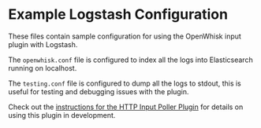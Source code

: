 # Example Logstash Configuration

These files contain sample configuration for using the OpenWhisk input plugin with Logstash. 

The `openwhisk.conf` file is configured to index all the logs into Elasticsearch running on localhost.

The `testing.conf` file is configured to dump all the logs to stdout, this is useful for testing and debugging issues with the plugin.

Check out the [instructions for the HTTP Input Poller Plugin](https://github.com/logstash-plugins/logstash-input-http_poller#developing) for details on using this plugin in development.